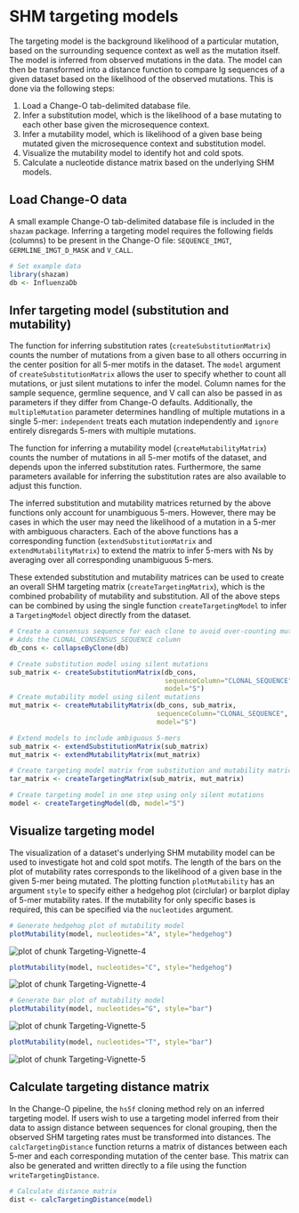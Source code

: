 SHM targeting models
====================


The targeting model is the background likelihood of a particular mutation, based 
on the surrounding sequence context as well as the mutation itself. The model is 
inferred from observed mutations in the data. The model can then be transformed 
into a distance function to compare Ig sequences of a given dataset based on the 
likelihood of the observed mutations. This is done via the following steps:

1. Load a Change-O tab-delimited database file.
2. Infer a substitution model, which is the likelihood of a base mutating to 
   each other base given the microsequence context. 
3. Infer a mutability model, which is likelihood of a given base being mutated
   given the microsequence context and substitution model.
4. Visualize the mutability model to identify hot and cold spots.
5. Calculate a nucleotide distance matrix based on the underlying SHM models.

## Load Change-O data

A small example Change-O tab-delimited database file is included in the `shazam` 
package. Inferring a targeting model requires the following fields (columns) to 
be present in the Change-O file: `SEQUENCE_IMGT`, `GERMLINE_IMGT_D_MASK` and 
`V_CALL`.


```r
# Set example data
library(shazam)
db <- InfluenzaDb
```

## Infer targeting model (substitution and mutability)

The function for inferring substitution rates (`createSubstitutionMatrix`) 
counts the number of mutations from a given base to all others occurring in the 
center position for all 5-mer motifs in the dataset. The `model` argument of 
`createSubstitutionMatrix` allows the user to specify whether to count all 
mutations, or just silent mutations to infer the model. Column names for the 
sample sequence, germline sequence, and V call can also be passed in as 
parameters if they differ from Change-O defaults. Additionally, the 
`multipleMutation` parameter determines handling of multiple mutations in a 
single 5-mer: `independent` treats each mutation independently and `ignore` 
entirely disregards 5-mers with multiple mutations.

The function for inferring a mutability model (`createMutabilityMatrix`) counts 
the number of mutations in all 5-mer motifs of the dataset, and depends upon the
inferred substitution rates. Furthermore, the same parameters available for 
inferring the substitution rates are also available to adjust this function.

The inferred substitution and mutability matrices returned by the above functions
only account for unambiguous 5-mers. However, there may be cases in which the 
user may need the likelihood of a mutation in a 5-mer with ambiguous characters. 
Each of the above functions has a corresponding function (`extendSubstitutionMatrix` 
and `extendMutabilityMatrix`) to extend the matrix to infer 5-mers with Ns by 
averaging over all corresponding unambiguous 5-mers.

These extended substitution and mutability matrices can be used to create an 
overall SHM targeting matrix (`createTargetingMatrix`), which is the combined 
probability of mutability and substitution. All of the above steps can be combined 
by using the single function `createTargetingModel` to infer a `TargetingModel` 
object directly from the dataset.


```r
# Create a consensus sequence for each clone to avoid over-counting mutations
# Adds the CLONAL_CONSENSUS_SEQUENCE column
db_cons <- collapseByClone(db)

# Create substitution model using silent mutations
sub_matrix <- createSubstitutionMatrix(db_cons, 
                                       sequenceColumn="CLONAL_SEQUENCE", 
                                       model="S")
# Create mutability model using silent mutations
mut_matrix <- createMutabilityMatrix(db_cons, sub_matrix, 
                                     sequenceColumn="CLONAL_SEQUENCE", 
                                     model="S")

# Extend models to include ambiguous 5-mers
sub_matrix <- extendSubstitutionMatrix(sub_matrix)
mut_matrix <- extendMutabilityMatrix(mut_matrix)

# Create targeting model matrix from substitution and mutability matrices
tar_matrix <- createTargetingMatrix(sub_matrix, mut_matrix)
```


```r
# Create targeting model in one step using only silent mutations
model <- createTargetingModel(db, model="S")
```

## Visualize targeting model

The visualization of a dataset's underlying SHM mutability model can be used to 
investigate hot and cold spot motifs. The length of the bars on the plot of 
mutability rates corresponds to the likelihood of a given base in the given 
5-mer being mutated. The plotting function `plotMutability` has an argument 
`style` to specify either a hedgehog plot (circlular) or barplot diplay of
5-mer mutability rates. If the mutability for only specific bases is required, 
this can be specified via the `nucleotides` argument.


```r
# Generate hedgehog plot of mutability model
plotMutability(model, nucleotides="A", style="hedgehog")
```

![plot of chunk Targeting-Vignette-4](figure/Targeting-Vignette-4-1.png)

```r
plotMutability(model, nucleotides="C", style="hedgehog")
```

![plot of chunk Targeting-Vignette-4](figure/Targeting-Vignette-4-2.png)


```r
# Generate bar plot of mutability model
plotMutability(model, nucleotides="G", style="bar")
```

![plot of chunk Targeting-Vignette-5](figure/Targeting-Vignette-5-1.png)

```r
plotMutability(model, nucleotides="T", style="bar")
```

![plot of chunk Targeting-Vignette-5](figure/Targeting-Vignette-5-2.png)

## Calculate targeting distance matrix

In the Change-O pipeline, the `hs5f` cloning method rely on an inferred 
targeting model. If users wish to use a targeting model inferred from their 
data to assign distance between sequences for clonal grouping, then the observed 
SHM targeting rates must be transformed into distances. The 
`calcTargetingDistance` function returns a matrix of distances between each 5-mer 
and each corresponding mutation of the center base. This matrix can also be 
generated and written directly to a file using the function 
`writeTargetingDistance`.


```r
# Calculate distance matrix
dist <- calcTargetingDistance(model)
```
